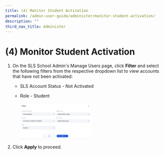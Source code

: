 ```yaml
---
title: (4) Monitor Student Activation
permalink: /admin-user-guide/administer/monitor-student-activation/
description: ""
third_nav_title: Administer
---
```

<h1 id="-4-monitor-student-activation">(4) Monitor Student Activation</h1>
<ol>
<li><p>On the SLS School Admin's Manage Users page, click <strong>Filter</strong> and select the following filters from the respective dropdown list to view accounts that have not been activated:</p>
<ul>
<li>SLS Account Status - Not Activated</li>
<li><p>Role - Student</p>
<p><img style="width: 50%;" src="/images/5Admin/A-ActivateAccount.png"></p>
</li>
</ul>
</li>
<li><p>Click <strong>Apply</strong> to proceed.</p>
</li>
</ol>